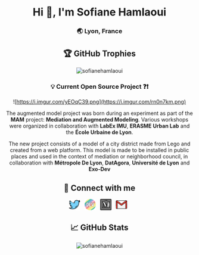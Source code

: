 
<h1 align="center">Hi 👋, I'm Sofiane Hamlaoui</h1>
<h3 align="center">🌏 Lyon, France</h3>


<div align="center">


## 🏆 GitHub Trophies

<p align="center"><img src="https://github-profile-trophy.vercel.app/?username=sofianehamlaoui&theme=onedark" alt="sofianehamlaoui" /></a></p>

### 💡 Current Open Source Project ❓❗️
![https://i.imgur.com/yEOqC39.png](https://i.imgur.com/rn0n7km.png)

The augmented model project was born during an experiment as part of the **MAM** project: **Mediation and Augmented Modeling**. Various workshops were organized in collaboration with **LabEx IMU**, **ERASME Urban Lab** and the **École Urbaine de Lyon**.

The new project consists of a model of a city district made from Lego and created from a web platform. This model is made to be installed in public places and used in the context of mediation or neighborhood council, in collaboration with **Métropole De Lyon**, **DatAgora**, **Université de Lyon** and **Exo-Dev**

## 🔗 Connect with me 


<p align='center'> 
<a href="https://twitter.com/S0fianeHamlaoui"><img height="30" src="https://raw.githubusercontent.com/SofianeHamlaoui/SofianeHamlaoui/master/icons/twitter.png?raw=true"></a>&nbsp;&nbsp;
<a href="https://dev.to/sofianehamlaoui"><img height="30" src="https://raw.githubusercontent.com/SofianeHamlaoui/SofianeHamlaoui/master/icons/devto.png?raw=true"></a>&nbsp;&nbsp;
<a href="https://medium.com/@SofianeHamlaoui"><img height="30" src="https://raw.githubusercontent.com/SofianeHamlaoui/SofianeHamlaoui/master/icons/medium.png?raw=true"></a>&nbsp;&nbsp;
<a href="mailto:contact@sofiane.cc"><img height="30" src="https://raw.githubusercontent.com/SofianeHamlaoui/SofianeHamlaoui/master/icons/email.png?raw=true"></a>&nbsp;&nbsp;


## &#x1f4c8; GitHub Stats

<p><img align="center" src="https://github-readme-streak-stats.herokuapp.com?user=SofianeHamlaoui&theme=transparent&hide_border=true" alt="sofianehamlaoui" /></p>

</div>

